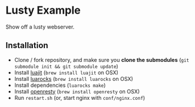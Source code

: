 Lusty Example
=============

Show off a lusty webserver.

Installation
------------

* Clone / fork repository, and make sure you __clone the submodules__ (`git submodule init && git submodule update`)
* Install [luajit](http://luajit.org/) (`brew install luajit` on OSX)
* Install [luarocks](http://luarocks.org/) (`brew install luarocks` on OSX)
* Install dependencies (`luarocks make`)
* Install [openresty](http://openresty.org/) (`brew install openresty` on OSX)
* Run `restart.sh` (or, start nginx with `conf/nginx.conf`)

